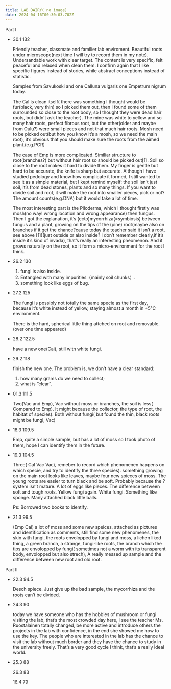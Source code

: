 ```yaml
---
title: LAB DAIRY( no image)
date: 2024-04-16T00:30:03.702Z
---
```

Part Ⅰ

* 30.1 132

    Friendly teacher, classmate and familier lab enviroment. Beautiful
    roots under microscope(next time I will try to record them in my note).
    Undersandable work with clear target. The content is very specific, felt
    peaceful and relaxed when clean them. I confirm again that I like
    specific figures instead of stories, while abstract conceptions instead
    of statistic.

    Samples from Savukoski and one Calluna vulgaris one Empetrum nigrum
    today.

    The Cal is clean itself( there was something I thought would be
    fur(black, very thin) so I picked them out, then I found some of them
    surrounded so close to the root body, so I thought they were dead hair
    roots, but didn’t ask the teacher). The mine was white to yellow and so
    many hair roots, perfect fibrous root, but the other(older and maybe
    from Oulu?) were small pieces and not that much hair roots. Mosh need to
    be picked out(but how you know it’s a mosh, so we need the main root),
    it’s obvious that you should make sure the roots from the aimed
    plant.(e.g.PCR)

    The case of Emp is more complicated. Similiar structure to
    root(branches?) but without hair root so should be picked out\[1]. Soil
    so close to the root makes it hard to divide them. My finger is gentle
    but hard to be accurate, the knife is sharp but accurate. Although I
    have studied pedology and know how complicate it formed, I still wanted
    to see it as a simple material, but I kept remind myself: the soil isn’t
    just soil, it’s from dead stones, plants and so many things. If you want
    to divide soil and root, it will make the root into smaller pieces, pick
    or not? The amount counts(e.g.DNA) but it would take a lot of time.

    The most interesting part is the Piloderma, which I thought firstly
    was mosh(no way! wrong location and wrong appearance) then fungus. Then
    I got the explanation, it’s (ecto)mycorrhiza(=symbiosis) between fungus
    and a plant, growing on the tips of the (pine) root(maybe also on
    branches if it get the chance?cause today the teacher said it isn’t a
    root, see above \[1])(just outside or also inside? I don’t remember
    clearly,if it’s inside it’s kind of invada), that’s really an
    interesting pheomenon. And it grows naturally on the root, so it form a
    micro-environment for the root I think.
    
* 26.2 130

  1. fungi is also inside. 
  2. Entangled with many impurities（mainly soil chunks）.
  3. something look like eggs of bug.
       
* 27.2 125

    The fungi is possibly not totally the same specie as the first day, because it’s white instead of yellow, staying almost a month in +5℃ environment.

    There is the hard, spherical little thing attched on root and removable.(over one time appeared)
    
* 28.2 122.5

    have a new one(Cal), still with white fungi.
    
* 29.2 118

    finish the new one. The problem is, we don’t have a clear standard:

  1. how many grams do we need to collect;
  2. what is “clear”.
* 01.3 111.5

    Two(Vac and Emp), Vac without moss or branches, the soil is less( Compared to Emp). It might because the collector, the type of root, the habitat of species). Both without fungi( but found the thin, black roots might be fungi, Vac)
    
* 18.3 109.5

    Emp, quite a simple sample, but has a lot of moss so I took photo of them, hope I can identify them in the future.
    
* 19.3 104.5

    Three( Cal Vac Vac), remeber to record which phenomenen happens on which specie, and try to identify the three species). something growing on the main root looks like leaves, maybe four new spieces of moss. The young roots are easier to turn black and be soft. Probably because the ? system isn’t mature. A lot of eggs like pieces. The difference between soft and tough roots. Yellow fungi again. White fungi. Something like sponge. Many attached black little balls.

    Ps: Borrowed two books to identify.
    
* 21.3  99.5

    (Emp Cal) a lot of moss and some new speices, attached as pictures and identification as comments, still find some new phenomenes, the skin with fungi, the roots envolopped by fungi and moss, a lichen liked thing, a green branch, a strange, fungi-like roots, the branch which the tips are envolopped by fungi( sometimes not a worm with its transparent body, envolopped but also strech),  A really messed up sample and the difference between new root and old root.
    

Part Ⅱ

* 22.3 94.5

    Desch spiece. Just give up the bad sample, the mycorrhiza and the roots can’t be divided.
    
* 24.3 90

    today we have someone who has the hobbies of mushroom or fungi visiting the lab, that’s the most crowded day here, I see the teacher Ms. Ruostalainen totally changed, be more active and introduce others the projects in the lab with confidence, in the end she showed me how to use the key. The people who are interested in the lab has the chance to visit the lab without much border and they have the chance to study in the university freely. That’s a very good cycle I think, that’s a really ideal world.
    
* 25.3 88

  26.3 83

  16.4 79
